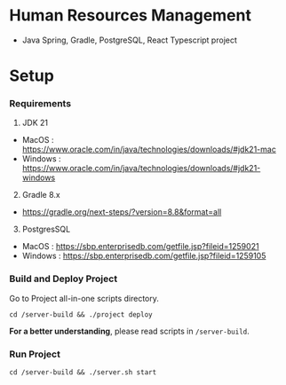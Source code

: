 # Human Resources Management
- Java Spring, Gradle, PostgreSQL, React Typescript project 
# Setup
### Requirements
1. JDK 21
- MacOS    : https://www.oracle.com/in/java/technologies/downloads/#jdk21-mac
- Windows  : https://www.oracle.com/in/java/technologies/downloads/#jdk21-windows
2. Gradle 8.x
- https://gradle.org/next-steps/?version=8.8&format=all
3. PostgresSQL
- MacOS    : https://sbp.enterprisedb.com/getfile.jsp?fileid=1259021
- Windows  : https://sbp.enterprisedb.com/getfile.jsp?fileid=1259105
### Build and Deploy Project
Go to Project all-in-one scripts directory.
```plaintext
cd /server-build && ./project deploy
```
**For a better understanding**, please read scripts in ```/server-build```.
### Run Project
```plaintext
cd /server-build && ./server.sh start
```
